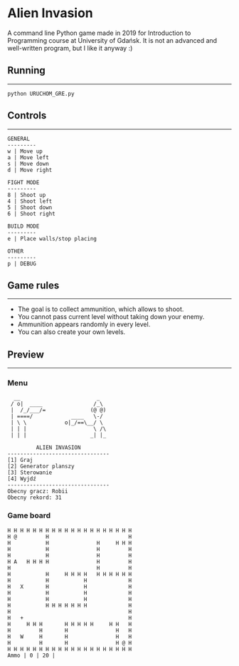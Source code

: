 # Alien Invasion
A command line Python game made in 2019 for Introduction to Programming course at University of Gdańsk. It is not an advanced and well-written program, but I like it anyway :)

## Running
---
```
python URUCHOM_GRE.py
```

## Controls
---
```
GENERAL
---------
w | Move up
a | Move left
s | Move down
d | Move right

FIGHT MODE
---------
8 | Shoot up
4 | Shoot left
5 | Shoot down
6 | Shoot right

BUILD MODE
---------
e | Place walls/stop placing

OTHER
---------
p | DEBUG
```

## Game rules
---
- The goal is to collect ammunition, which allows to shoot.
- You cannot pass current level without taking down your enemy.
- Ammunition appears randomly in every level.
- You can also create your own levels.

## Preview
---


### Menu
```
  __                        _
 / o|  ____                /_\
 |  /_/___/=              (@ @)
 | ====/            ____   \-/
 | \ \            o|_/==\__/ \
 | | |                     \ /\
 | | |                    _| |_

         ALIEN INVASION
--------------------------------
[1] Graj
[2] Generator planszy
[3] Sterowanie
[4] Wyjdź
--------------------------------
Obecny gracz: Robii
Obecny rekord: 31
```

### Game board
```
H H H H H H H H H H H H H H H H H H H H
H @         H                         H
H           H               H     H H H
H           H               H         H
H           H               H         H
H A   H H H H               H         H
H                           H         H
H           H     H H H H   H H H H H H
H           H           H             H
H   X       H           H             H
H           H           H             H
H           H           H             H
H           H H H H H H H             H
H                                     H
H   +                                 H
H     H H H       H H H H H     H H   H
H         H       H               H   H
H   W     H       H               H   H
H         H       H               H @ H
H H H H H H H H H H H H H H H H H H H H
Ammo | 0 | 20 |
```